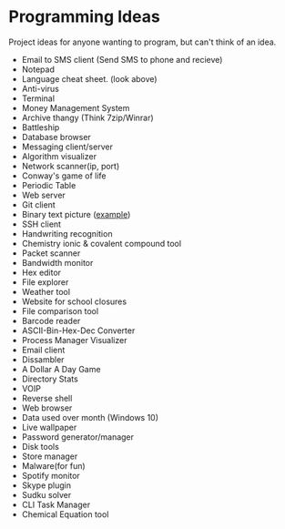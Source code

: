 # Programming Ideas
Project ideas for anyone wanting to program, but can't think of an idea.
 * Email to SMS client (Send SMS to phone and recieve)
 * Notepad
 * Language cheat sheet. (look above)
 * Anti-virus
 * Terminal
 * Money Management System
 * Archive thangy (Think 7zip/Winrar)
 * Battleship
 * Database browser
 * Messaging client/server
 * Algorithm visualizer
 * Network scanner(ip, port)
 * Conway's game of life
 * Periodic Table
 * Web server
 * Git client
 * Binary text picture ([example][Binary text picture link])
 * SSH client
 * Handwriting recognition
 * Chemistry ionic & covalent compound tool
 * Packet scanner
 * Bandwidth monitor
 * Hex editor
 * File explorer
 * Weather tool
 * Website for school closures
 * File comparison tool
 * Barcode reader
 * ASCII-Bin-Hex-Dec Converter
 * Process Manager Visualizer
 * Email client
 * Dissambler
 * A Dollar A Day Game
 * Directory Stats
 * VOIP
 * Reverse shell
 * Web browser  
 * Data used over month (Windows 10)
 * Live wallpaper
 * Password generator/manager
 * Disk tools
 * Store manager
 * Malware(for fun)
 * Spotify monitor
 * Skype plugin
 * Sudku solver
 * CLI Task Manager
 * Chemical Equation tool
 
[Binary text picture link]: http://image.shutterstock.com/display_pic_with_logo/1829639/201988459/stock-photo-binary-code-concept-with-text-text-appear-on-red-binary-code-201988459.jpg
